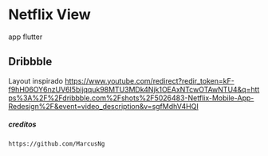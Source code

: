 # Netflix View

app flutter

## Dribbble

Layout inspirado https://www.youtube.com/redirect?redir_token=kF-f9hH06OY6nzUV6I5bijqquk98MTU3MDk4Njk1OEAxNTcwOTAwNTU4&q=https%3A%2F%2Fdribbble.com%2Fshots%2F5026483-Netflix-Mobile-App-Redesign%2F&event=video_description&v=sgfMdhV4HQI


##### creditos
    https://github.com/MarcusNg